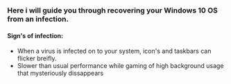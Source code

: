 ### Here i will guide you through recovering your Windows 10 OS from an infection.


#### Sign's of infection:

- When a virus is infected on to your system, icon's and taskbars can flicker breifly.  
- Slower than usual performance while gaming of high background usage that mysteriously dissappears   

